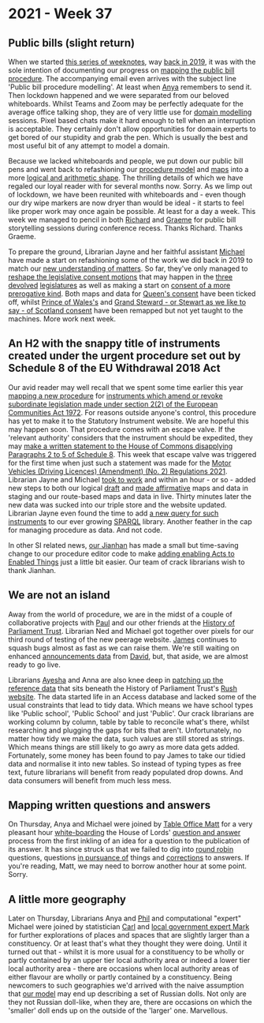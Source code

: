 # 2021 - Week 37

## Public bills (slight return)

When we started [this series of weeknotes](https://ukparliament.github.io/ontologies/meta/weeknotes/), way [back in 2019](https://ukparliament.github.io/ontologies/meta/weeknotes/2019/22/), it was with the sole intention of documenting our progress on [mapping the public bill procedure](https://ukparliament.github.io/ontologies/procedure/flowcharts/bills/public-bill.pdf). The accompanying email even arrives with the subject line 'Public bill procedure modelling'. At least when [Anya](https://twitter.com/bitten_) remembers to send it. Then lockdown happened and we were separated from our beloved whiteboards. Whilst Teams and Zoom may be perfectly adequate for the average office talking shop, they are of very little use for [domain modelling](https://en.wikipedia.org/wiki/Domain_model) sessions. Pixel based chats make it hard enough to tell when an interruption is acceptable. They certainly don't allow opportunities for domain experts to get bored of our stupidity and grab the pen. Which is usually the best and most useful bit of any attempt to model a domain.

Because we lacked whiteboards and people, we put down our public bill pens and went back to refashioning our [procedure model](https://ukparliament.github.io/ontologies/procedure/procedure-ontology.html) and [maps](https://ukparliament.github.io/ontologies/procedure/procedure-ontology.html#maps) into a more [logical and arithmetic shape](https://ukparliament.github.io/ontologies/procedure/maps/). The thrilling details of which we have regaled our loyal reader with for several months now. Sorry. As we limp out of lockdown, we have been reunited with whiteboards and - even though our dry wipe markers are now dryer than would be ideal - it starts to feel like proper work may once again be possible. At least for a day a week. This week we managed to pencil in both [Richard](https://twitter.com/Richard24235966) and [Graeme](https://twitter.com/woodstockjag) for public bill storytelling sessions during conference recess. Thanks Richard. Thanks Graeme.

To prepare the ground, Librarian Jayne and her faithful assistant [Michael](https://twitter.com/fantasticlife) have made a start on refashioning some of the work we did back in 2019 to match our [new understanding of matters](https://ukparliament.github.io/ontologies/procedure/flowcharts/meta/design-notes/with-step-types/). So far, they've only managed to [reshape the legislative consent motions](https://trello.com/c/3EHEcay8/191-public-bill-migration-to-new-model-legislative-consent) that may happen in the [three](https://ukparliament.github.io/ontologies/procedure/maps/primary-legislation/components/devolved-legislature-consent/northern-ireland-assembly/northern-ireland-assembly-consent.pdf) [devolved](https://ukparliament.github.io/ontologies/procedure/maps/primary-legislation/components/devolved-legislature-consent/welsh-parliament/welsh-parliament-consent.pdf) [legislatures](https://ukparliament.github.io/ontologies/procedure/maps/primary-legislation/components/devolved-legislature-consent/scottish-parliament/scottish-parliament-consent.pdf) as well as making a start on [consent of a more prerogative kind](https://trello.com/c/w653Y9Uv/192-public-bill-migration-to-new-model-prerogorative-consents). Both maps and data for [Queen's consent](https://ukparliament.github.io/ontologies/procedure/maps/primary-legislation/components/prerogative-consent/queens-consent/queens-consent.pdf) have been ticked off, whilst [Prince of Wales's](https://ukparliament.github.io/ontologies/procedure/maps/primary-legislation/components/prerogative-consent/prince-of-wales-consent/prince-of-wales-consent.pdf) and [Grand Steward - or Stewart as we like to say - of Scotland consent](https://ukparliament.github.io/ontologies/procedure/maps/primary-legislation/components/prerogative-consent/grand-steward-of-scotlands-consent/grand-steward-of-scotlands-consent.pdf) have been remapped but not yet taught to the machines. More work next week.

## An H2 with the snappy title of instruments created under the urgent procedure set out by Schedule 8 of the EU Withdrawal 2018 Act

Our avid reader may well recall that we spent some time earlier this year [mapping a new procedure](https://ukparliament.github.io/ontologies/procedure/maps/secondary-legislation/published-drafts-under-euwa/published-drafts-under-euwa.pdf) for [instruments which amend or revoke subordinate legislation made under section 2(2) of the European Communities Act 1972](https://www.legislation.gov.uk/ukpga/2018/16/schedule/8/enacted#schedule-8-paragraph-14). For reasons outside anyone's control, this procedure has yet to make it to the Statutory Instrument website. We are hopeful this may happen soon. That procedure comes with an escape valve. If the 'relevant authority' considers that the instrument should be expedited, they may [make a written statement to the House of Commons disapplying Paragraphs 2 to 5 of Schedule 8](https://www.legislation.gov.uk/ukpga/2018/16/schedule/8/enacted#schedule-8-paragraph-14-6). This week that escape valve was triggered for the first time when just such a statement was made for the [Motor Vehicles (Driving Licences) (Amendment) (No. 2) Regulations 2021](https://statutoryinstruments.parliament.uk/timeline/bPmqor5J/SI-2021/). Librarian Jayne and Michael [took to work](https://trello.com/c/gfZdFA4l/197-instrument-created-under-the-urgent-procedure-of-schedule-8-of-the-eu-withdrawal-2018-act) and within an hour - or so - added new steps to both our logical [draft](https://ukparliament.github.io/ontologies/procedure/maps/secondary-legislation/statutory-instruments/affirmative-procedures/draft/draft-affirmative.pdf) and [made affirmative](https://ukparliament.github.io/ontologies/procedure/maps/secondary-legislation/statutory-instruments/affirmative-procedures/made/made-affirmative.pdf) maps and data in staging and our route-based maps and data in live. Thirty minutes later the new data was sucked into our triple store and the website updated. Librarian Jayne even found the time to add [a new query for such instruments](https://ukparliament.github.io/ontologies/procedure/meta/queries/instrument-types/statutory-instruments/#affirmative-instruments-laid-under-paragraph-146-of-schedule-8-of-the-european-union-withdrawal-act-2018) to our ever growing [SPARQL](https://en.wikipedia.org/wiki/SPARQL) library. Another feather in the cap for managing procedure as data. And not code.

In other SI related news, [our Jianhan](https://twitter.com/jianhanzhu) has made a small but time-saving change to our procedure editor code to make [adding enabling Acts to Enabled Things](https://trello.com/c/KhLwf41i/196-adding-acts-to-enabledthings-from-solr) just a little bit easier. Our team of crack librarians wish to thank Jianhan.

## We are not an island

Away from the world of procedure, we are in the midst of a couple of collaborative projects with [Paul](https://twitter.com/pseaward1) and our other friends at the [History of Parliament Trust](https://www.historyofparliamentonline.org/). Librarian Ned and Michael got together over pixels for our third round of testing of the new peerage website. [James](https://twitter.com/jamesjefferies) continues to squash bugs almost as fast as we can raise them. We're still waiting on enhanced [announcements data](https://api.parliament.uk/peerages/announcement-types) from [David](https://twitter.com/clerkly), but, that aside, we are almost ready to go live.

Librarians [Ayesha](https://twitter.com/askalibrarylady) and Anna are also knee deep in [patching up the reference data](https://trello.com/b/4JA1hW6I/rush-data-2020) that sits beneath the History of Parliament Trust's [Rush website](https://membersafter1832.historyofparliamentonline.org/). The data started life in an Access database and lacked some of the usual constraints that lead to tidy data. Which means we have school types like 'Public school', 'Public School' and just 'Public'. Our crack librarians are working column by column, table by table to reconcile what's there, whilst researching and plugging the gaps for bits that aren't. Unfortunately, no matter how tidy we make the data, such values are still stored as strings. Which means things are still likely to go awry as more data gets added. Fortunately, some money has been found to pay James to take our tidied data and normalise it into new tables. So instead of typing types as free text, future librarians will benefit from ready populated drop downs. And data consumers will benefit from much less mess.

## Mapping written questions and answers

On Thursday, Anya and Michael were joined by [Table Office Matt](https://twitter.com/MattKorris) for a very pleasant hour [white-boarding](https://twitter.com/fantasticlife/status/1438475219283349504) the House of Lords' [question and answer](https://ukparliament.github.io/ontologies/question-and-answer/question-and-answer-ontology.html) process from the first inkling of an idea for a question to the publication of its answer. It has since struck us that we failed to dig into [round robin](https://ukparliament.github.io/ontologies/question-and-answer/question-and-answer-ontology.html#d4e661) questions, questions [in pursuance of](https://ukparliament.github.io/ontologies/question-and-answer/question-and-answer-ontology.html#d4e209) things and [corrections](https://ukparliament.github.io/ontologies/question-and-answer/question-and-answer-ontology.html#d4e532) to answers. If you're reading, Matt, we may need to borrow another hour at some point. Sorry.

## A little more geography

Later on Thursday, Librarians Anya and [Phil](https://twitter.com/philbgorman) and computational "expert" Michael were joined by statistician [Carl](https://twitter.com/carlbaker) and [local government expert Mark](https://twitter.com/MarkSandford3) for further explorations of places and spaces that are slightly larger than a constituency. Or at least that's what they thought they were doing. Until it turned out that - whilst it is more usual for a constituency to be wholly or partly contained by an upper tier local authority area or indeed a lower tier local authority area - there are occasions when local authority areas of either flavour are wholly or partly contained by a constituency. Being newcomers to such geographies we'd arrived with the naive assumption that [our model](https://github.com/ukparliament/ontologies/blob/master/meta/relational/geographies/geographies.pdf) may end up describing a set of Russian dolls. Not only are they not Russian doll-like, when they are, there are occasions on which the 'smaller' doll ends up on the outside of the 'larger' one. Marvellous.